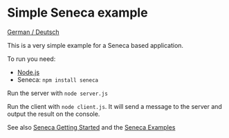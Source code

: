 Simple Seneca example
================

[German / Deutsch](LIESMICH.md)

This is a very simple example for a Seneca based application.

To run you need:
- [Node.js](https://nodejs.org/)
- Seneca: `npm install seneca`

Run the server with
`node server.js`

Run the client with `node client.js`. It will send a message to the
server and output the result on the console.

See also
[Seneca Getting Started](http://senecajs.org/getting-started.html) and
the [Seneca Examples](https://github.com/rjrodger/seneca-examples/)
